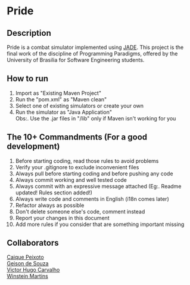 # Pride

## Description
Pride is a combat simulator implemented using [JADE](http://jade.tilab.com/). This project is the final work of the discipline of Programming Paradigms, offered by the University of Brasilia for Software Engineering students.

## How to run
  1. Import as "Existing Maven Project"  
  2. Run the "pom.xml" as "Maven clean"  
  3. Select one of existing simulators or create your own  
  4. Run the simulator as "Java Application"  
  Obs:. Use the .jar files in "/lib" only if Maven isn't working for you  

## The 10+ Commandments (For a good development)
  1. Before starting coding, read those rules to avoid problems  
  2. Verify your .gitignore to exclude inconvenient files  
  3. Always pull before starting coding and before pushing any code  
  4. Always commit working and well tested code  
  5. Always commit with an expressive message attached
      (Eg:. Readme updated! Rules section added!)  
  6. Always write code and comments in English (i18n comes later)  
  7. Refactor always as possible  
  8. Don't delete someone else's code, comment instead  
  9. Report your changes in this document  
  10. Add more rules if you consider that are something important missing  

## Collaborators
[Caique Peixoto](http://github.com/caiquerodrigues)  
[Geison de Souza](http://github.com/geisonszo)  
[Victor Hugo Carvalho](http://github.com/victorhugocarvalho)  
[Winstein Martins](http://github.com/winstein27)  
